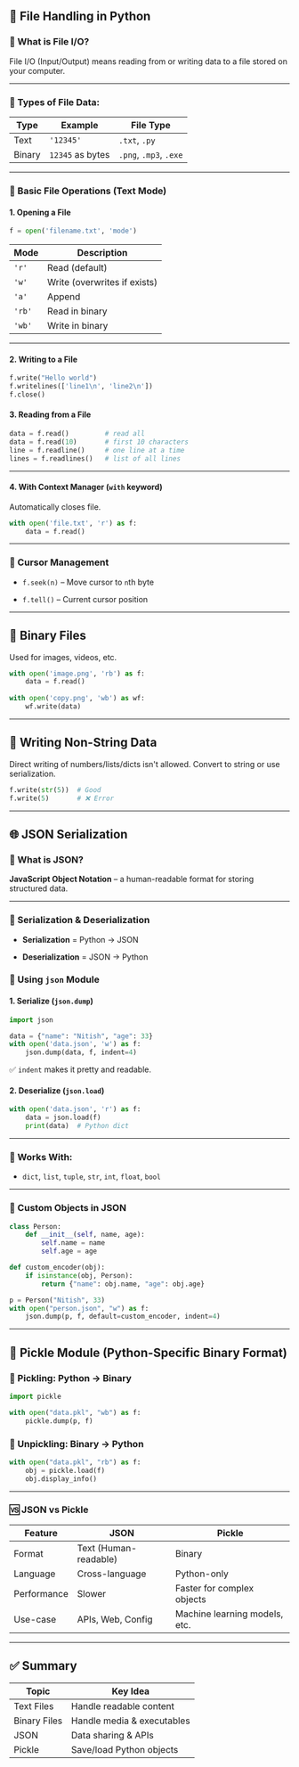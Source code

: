 
## 📁 File Handling in Python

### 🔹 What is File I/O?

File I/O (Input/Output) means reading from or writing data to a file stored on your computer.

---

### 🔸 Types of File Data:

|Type|Example|File Type|
|---|---|---|
|Text|`'12345'`|`.txt`, `.py`|
|Binary|`12345` as bytes|`.png`, `.mp3`, `.exe`|

---

### 🔹 Basic File Operations (Text Mode)

#### 1. **Opening a File**

```python
f = open('filename.txt', 'mode')
```

|Mode|Description|
|---|---|
|`'r'`|Read (default)|
|`'w'`|Write (overwrites if exists)|
|`'a'`|Append|
|`'rb'`|Read in binary|
|`'wb'`|Write in binary|

---

#### 2. **Writing to a File**

```python
f.write("Hello world")
f.writelines(['line1\n', 'line2\n'])
f.close()
```

#### 3. **Reading from a File**

```python
data = f.read()         # read all
data = f.read(10)       # first 10 characters
line = f.readline()     # one line at a time
lines = f.readlines()   # list of all lines
```

---

#### 4. **With Context Manager (`with` keyword)**

Automatically closes file.

```python
with open('file.txt', 'r') as f:
    data = f.read()
```

---

### 🔹 Cursor Management

- `f.seek(n)` – Move cursor to `n`th byte
    
- `f.tell()` – Current cursor position
    

---

## 🧊 Binary Files

Used for images, videos, etc.

```python
with open('image.png', 'rb') as f:
    data = f.read()
    
with open('copy.png', 'wb') as wf:
    wf.write(data)
```

---

## 📝 Writing Non-String Data

Direct writing of numbers/lists/dicts isn't allowed. Convert to string or use serialization.

```python
f.write(str(5))  # Good
f.write(5)       # ❌ Error
```

---

## 🌐 JSON Serialization

### 🔸 What is JSON?

**JavaScript Object Notation** – a human-readable format for storing structured data.

---

### 🔹 Serialization & Deserialization

- **Serialization** = Python → JSON
    
- **Deserialization** = JSON → Python
    

### 🔹 Using `json` Module

#### 1. Serialize (`json.dump`)

```python
import json

data = {"name": "Nitish", "age": 33}
with open('data.json', 'w') as f:
    json.dump(data, f, indent=4)
```

✅ `indent` makes it pretty and readable.

#### 2. Deserialize (`json.load`)

```python
with open('data.json', 'r') as f:
    data = json.load(f)
    print(data)  # Python dict
```

---

### 🔹 Works With:

- `dict`, `list`, `tuple`, `str`, `int`, `float`, `bool`
    

---

### 🔹 Custom Objects in JSON

```python
class Person:
    def __init__(self, name, age):
        self.name = name
        self.age = age

def custom_encoder(obj):
    if isinstance(obj, Person):
        return {"name": obj.name, "age": obj.age}

p = Person("Nitish", 33)
with open("person.json", "w") as f:
    json.dump(p, f, default=custom_encoder, indent=4)
```

---

## 🧪 Pickle Module (Python-Specific Binary Format)

### 🔹 Pickling: Python → Binary

```python
import pickle

with open("data.pkl", "wb") as f:
    pickle.dump(p, f)
```

### 🔹 Unpickling: Binary → Python

```python
with open("data.pkl", "rb") as f:
    obj = pickle.load(f)
    obj.display_info()
```

---

### 🆚 JSON vs Pickle

|Feature|JSON|Pickle|
|---|---|---|
|Format|Text (Human-readable)|Binary|
|Language|Cross-language|Python-only|
|Performance|Slower|Faster for complex objects|
|Use-case|APIs, Web, Config|Machine learning models, etc.|

---

## ✅ Summary

|Topic|Key Idea|
|---|---|
|Text Files|Handle readable content|
|Binary Files|Handle media & executables|
|JSON|Data sharing & APIs|
|Pickle|Save/load Python objects|
